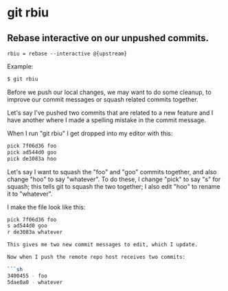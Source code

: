 # git rbiu

## Rebase interactive on our unpushed commits.

```gitconfig
rbiu = rebase --interactive @{upstream}
```

Example:

```sh
$ git rbiu
```

Before we push our local changes, we may want to do some cleanup,
to improve our commit messages or squash related commits together.

Let's say I've pushed two commits that are related to a new feature and
I have another where I made a spelling mistake in the commit message.

When I run "git rbiu" I get dropped into my editor with this:

```sh
pick 7f06d36 foo
pick ad544d0 goo
pick de3083a hoo
```

Let's say I want to squash the "foo" and "goo" commits together,
and also change "hoo" to say "whatever". To do these, I change "pick"
to say "s" for squash; this tells git to squash the two together;
I also edit "hoo" to rename it to "whatever". 

I make the file look like this:

```sh
pick 7f06d36 foo
s ad544d0 goo
r de3083a whatever

This gives me two new commit messages to edit, which I update.

Now when I push the remote repo host receives two commits:

```sh
3400455 - foo
5dae0a0 - whatever
```
